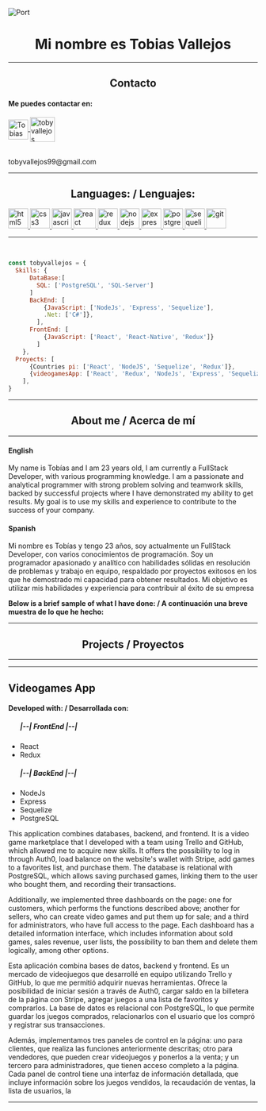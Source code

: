 ![Port](https://cdn.discordapp.com/attachments/543952758043181068/1226954485562085577/Imagen_de_WhatsApp_2024-04-08_a_las_14.57.53_c9962d22.jpg?ex=6626a569&is=66143069&hm=ad522f66278284fa45c994d1fa16fa85b1b5f1c82a84ac92fb3031d7080d44a9&)
<h1 align="center"> Mi nombre es Tobias Vallejos </h1>
<hr/>
<h2 align="center"> Contacto </h2>

<h4>  Me puedes contactar en: </h4>

<div>
    <a href="https://www.linkedin.com/in/tobiasvallejos99/">
      <img align="center" src="https://www.vectorlogo.zone/logos/linkedin/linkedin-icon.svg" alt="TobiasVallejos LinkedIn Profile" height="40" width="40" />
      </a>
    <a href="mailto:Tobyvallejos99@gmail.com">
     <img align="center" src="https://www.vectorlogo.zone/logos/gmail/gmail-icon.svg" alt="toby vallejos Gmail" height="50" width="50" />
     </a>
<div/>
<br/>
<p><label>tobyvallejos99@gmail.com</label></p>
    
<hr/>
    
<h2 align="center">Languages: / Lenguajes: </h2>
<p align="left">
<a href="https://www.w3.org/html/" target="_blank"> <img src="https://upload.wikimedia.org/wikipedia/commons/thumb/3/38/HTML5_Badge.svg/600px-HTML5_Badge.svg.png" alt="html5" width="40" height="40"/> </a>
<a href="https://www.w3schools.com/css/" target="_blank"> <img src="https://cdn4.iconfinder.com/data/icons/social-media-logos-6/512/121-css3-512.png" alt="css3" width="40" height="40"/> </a>
<a href="https://developer.mozilla.org/en-US/docs/Web/JavaScript" target="_blank"> <img src="https://upload.wikimedia.org/wikipedia/commons/thumb/9/99/Unofficial_JavaScript_logo_2.svg/1024px-Unofficial_JavaScript_logo_2.svg.png" alt="javascript" width="40" height="40"/> </a> 
<a href="https://reactjs.org/" target="_blank"> <img src="https://seeklogo.com/images/R/react-logo-7B3CE81517-seeklogo.com.png" alt="react" width="45" height="40"/> </a> 
<a href="https://redux.js.org" target="_blank"> <img src="https://seeklogo.com/images/R/redux-logo-9CA6836C12-seeklogo.com.png" alt="redux" width="40" height="40"/> </a> 
<a href="https://nodejs.org" target="_blank"> <img src="https://www.vectorlogo.zone/logos/nodejs/nodejs-icon.svg" alt="nodejs" width= "40" height="40"/> </a>
<a href="https://expressjs.com" target="_blank"> <img src="https://www.vectorlogo.zone/logos/expressjs/expressjs-icon.svg" alt="express" width="40" height="40"/> </a> 
<a href="https://www.postgresql.org" target="_blank"> <img src="https://upload.wikimedia.org/wikipedia/commons/thumb/2/29/Postgresql_elephant.svg/1200px-Postgresql_elephant.svg.png" alt="postgresql" width="40" height="40"/> </a> 
<a href="https://sequelize.org" target="_blank"> <img src="https://www.vectorlogo.zone/logos/sequelizejs/sequelizejs-icon.svg" alt="sequelize" width="40" height="40"/> </a>
<a href="https://git-scm.com/" target="_blank"> <img src="https://www.vectorlogo.zone/logos/git-scm/git-scm-icon.svg" alt="git" width="40" height="40"/> </a> 

<hr/>
<br/>

```js
const tobyvallejos = {
  Skills: {
      DataBase:[
        SQL: ['PostgreSQL', 'SQL-Server']
      ]
      BackEnd: [
          {JavaScript: ['NodeJs', 'Express', 'Sequelize'],
          .Net: ['C#']},
        ],
      FrontEnd: [
          {JavaScript: ['React', 'React-Native', 'Redux']}
        ]
    },
  Proyects: [
      {Countries pi: ['React', 'NodeJS', 'Sequelize', 'Redux']},
      {videogamesApp: ['React', 'Redux', 'NodeJs', 'Express', 'Sequelize', 'PostgreSQL', 'Auth0', 'Stripe', 'NodeMeiler']}
    ],
}
```

<hr/>
<h2 align="center">About me / Acerca de mí</h2>
<hr/>

<div>
  <h4>English</h4>
  <p>
 My name is Tobías and I am 23 years old, I am currently a FullStack Developer, with various programming knowledge.
I am a passionate and analytical programmer with strong problem solving and teamwork skills, backed by successful projects where I have demonstrated my ability to get results. My goal is to use my skills and experience to contribute to the success of your company.
  </p>
</div>

<div>
  <h4>Spanish</h4>
  <p>
 Mi nombre es Tobías y tengo 23 años, soy actualmente un FullStack Developer, con varios conocimientos de programación.
Soy un programador apasionado y analítico con habilidades sólidas en resolución de problemas y trabajo en equipo, respaldado por proyectos exitosos en los que he demostrado mi capacidad para obtener resultados. Mi objetivo es utilizar mis habilidades y experiencia para contribuir al éxito de su empresa
  </p>
</div>

<strong> Below is a brief sample of what I have done: / A continuación una breve muestra de lo que he hecho:</strong>

<hr/>
<h2 align="center">Projects / Proyectos</h2>
<hr/>

<hr/>

<h2> Videogames App </h2>

<h4> Developed with: / Desarrollada con: </h4>
<ul>
  <h5>|--| FrontEnd |--|</h5>
    <li>React</li>
    <li>Redux</li>
  <h5>|--| BackEnd |--|</h5>
    <li>NodeJs</li>
    <li>Express</li>
    <li>Sequelize</li>
    <li>PostgreSQL</li>
</ul>
    
  This application combines databases, backend, and frontend. It is a video game marketplace that I developed with a team using Trello and GitHub, which allowed me to acquire new skills. It offers the possibility to log in through Auth0, load balance on the website's wallet with Stripe, add games to a favorites list, and purchase them. The database is relational with PostgreSQL, which allows saving purchased games, linking them to the user who bought them, and recording their transactions.

  Additionally, we implemented three dashboards on the page: one for customers, which performs the functions described above; another for sellers, who can create video games and put them up for sale; and a third for administrators, who have full access to the page. Each dashboard has a detailed information interface, which includes information about sold games, sales revenue, user lists, the possibility to ban them and delete them logically, among other options.

 <!-- <a href="">here</a> -->
    
  Esta aplicación combina bases de datos, backend y frontend. Es un mercado de videojuegos que desarrollé en equipo utilizando Trello y GitHub, lo que me permitió adquirir nuevas herramientas. Ofrece la posibilidad de iniciar sesión a través de Auth0, cargar saldo en la billetera de la página con Stripe, agregar juegos a una lista de favoritos y comprarlos. La base de datos es relacional con PostgreSQL, lo que permite guardar los juegos comprados, relacionarlos con el usuario que los compró y registrar sus transacciones.

  Además, implementamos tres paneles de control en la página: uno para clientes, que realiza las funciones anteriormente descritas; otro para vendedores, que pueden crear videojuegos y ponerlos a la venta; y un tercero para administradores, que tienen acceso completo a la página. Cada panel de control tiene una interfaz de información detallada, que incluye información sobre los juegos vendidos, la recaudación de ventas, la lista de usuarios, la
   <!-- <a href="">aquí</a> -->


<hr/>
